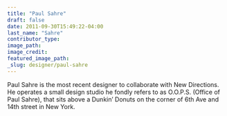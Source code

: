 ```yaml
---
title: "Paul Sahre"
draft: false
date: 2011-09-30T15:49:22-04:00
last_name: "Sahre"
contributor_type:
image_path:
image_credit:
featured_image_path:
_slug: designer/paul-sahre
---
```


Paul Sahre is the most recent designer to collaborate with New Directions. He operates a small design studio he fondly refers to as O.O.P.S. (Office of Paul Sahre), that sits above a Dunkin’ Donuts on the corner of 6th Ave and 14th street in New York.

